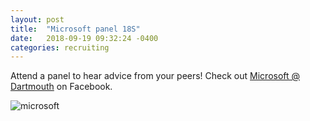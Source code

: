 ```yaml
---
layout: post
title:  "Microsoft panel 18S"
date:   2018-09-19 09:32:24 -0400
categories: recruiting
---
```


Attend a panel to hear advice from your peers! Check out [Microsoft @ Dartmouth](https://www.facebook.com/Microsoft-at-Dartmouth-College-1168224403192709/?tn-str=k*F) on Facebook.

![microsoft](https://i.imgur.com/3u7vq79.jpg)
